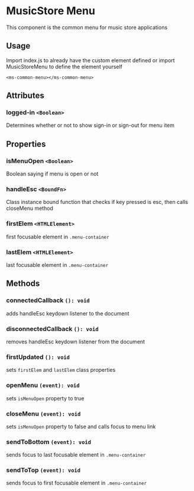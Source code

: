 # MusicStore Menu
This component is the common menu for music store applications

## Usage
Import index.js to already have the custom element defined or import MusicStoreMenu to define the element yourself
```
<ms-common-menu></ms-common-menu>
```

## Attributes
### logged-in `<Boolean>`
Determines whether or not to show sign-in or sign-out for menu item

## Properties
### isMenuOpen `<Boolean>`
Boolean saying if menu is open or not

### handleEsc `<BoundFn>`
Class instance bound function that checks if key pressed is esc, then calls closeMenu method

### firstElem `<HTMLElement>`
first focusable element in `.menu-container`

### lastElem `<HTMLElement>`
last focusable element in `.menu-container`

## Methods
### connectedCallback `(): void`
adds handleEsc keydown listener to the document

### disconnectedCallback `(): void`
removes handleEsc keydown listener from the document

### firstUpdated `(): void`
sets `firstElem` and `lastElem` class properties

### openMenu `(event): void`
sets `isMenuOpen` property to true

### closeMenu `(event): void`
sets `isMenuOpen` property to false and calls focus to menu link

### sendToBottom `(event): void`
sends focus to last focusable element in `.menu-container`

### sendToTop `(event): void`
sends focus to first focusable element in `.menu-container`
